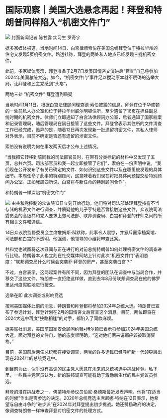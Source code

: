 # 国际观察｜美国大选悬念再起！拜登和特朗普同样陷入“机密文件门”

![](https://inews.gtimg.com/newsapp_bt/0/15613640780/1000)
封面新闻记者 陈甘露 实习生 罗奇宇

据多家媒体报道，当地时间14日，白宫律师索伯在美国总统拜登位于特拉华州的住宅又发现5页机密文件。路透社称，拜登的两处私人地点已经发现三批机密文件。

此前，多家媒体表示，拜登准备于2月7日发表国情咨文演讲后“官宣”自己将参加2024年美国总统大选。如今，“机密文件门”事件足以搅动原本就不明确的选举大局，让拜登和民主党感到“头疼”。

两地三处 “机密文件” 拜登遭到质疑

当地时间1月11日，根据白宫法律顾问理查德·索伯披露的信息，拜登在位于华盛顿的一处前私人办公室和位于特拉华州威尔明顿住所，至少遗留了16页在担任副总统时期的机密文件。律师们立即通知了白宫法律顾问办公室，后者通知了国家档案和记录管理局，随后管理局在隔日接管了这些文件。拜登曾表示其住所的文件清查工作已经完成，诡异的是，随着12日再次发现新一批遗留机密文件，其私人律师对外表示，目前不确定是否还有遗留的涉密文件。

索伯没有说明为何在事发两天后才公布上述情况。

“当我把它转移到陪同我的司法部官员时，在带有分类标记的材料中又发现了五页，总共六页。司法部官员和我一起立即接管了它们”，索伯在一份声明中说，“我们现在公开发布了有关已确定的文件、如何识别这些文件以及在哪里被发现的具体细节。本周任命了此事的特别顾问，这意味着我们现在将把具体问题提交给特别顾问办公室。正如我周四所说，白宫将与新任命的特别顾问合作”。

和特朗普一样深陷“机密文件门”

![](https://inews.gtimg.com/newsapp_bt/0/15613640783/1000)
由共和党控制的众议院13日立刻开始行动，他们将对司法部处理拜登持有不当存储的机密文件进行调查，并质疑他的儿子亨特是否曾接触这些文件，众议院司法委员会的高级共和党人要求上缴司法部、联邦调查局、白宫和拜登的律师之间的所有相关文件和通信。

14日众议院监督委员会主席詹姆斯·科默称，此事令人震惊，并怒斥国家档案馆、司法部和白宫的不透明，他强调，他领导的小组将审查此案。

共和党也试图将这次丑闻与正在进行的对前总统特朗普如何处理机密文件的调查进行比较。特朗普本人也立刻在社交媒体网站上针对此次“机密文件门”表明态度：“联邦调查局什么时候会突袭乔·拜登的房产，甚至突袭白宫？”

不过，白宫表示，这两起案件有所不同，因为拜登的团队在调查中与当局合作，并移交了这些文件。特朗普一直拒绝这样做，直到去年8月份联邦调查局在他的佛罗里达州度假胜地进行搜查。

选举在即 此次调查或影响竞选

按照美国媒体此前的消息，特朗普和拜登都将参加2024年总统大选。特朗普已宣布了参选计划，拜登计划在2月的国情咨文后官宣这个消息。目前，两位即将在2024大选中再度“狭路相逢”的对手，都陷入了同款麻烦。

据美联社消息，美国前国家安全顾问约翰•博尔顿已表示将参加2024年美国总统大选。面对拜登的文件门，他的态度很明确，“这对他们俩来说都应该被取消资格。”

目前，美国前后两任总统都在接受调查，两党的许多选民已经呼吁新一代领导层出现在2024年的总统竞选中。

到目前为止，似乎没有高调的民主党人愿意在未来的总统初选中挑战拜登。私下里，一些民主党官员认为，新的联邦调查可能有助于激励新生代的民主党议员参选。

拜登的潜在挑战者之一，佛蒙特州参议员伯尼·桑德斯最近发表声明，他将“在适当的时候”作出是否参选的决定。2020年总统竞选主席尼娜·特纳在12日表示，她希望与自由斗争的“进步派”在2024年对拜登提出初步挑战。她还赞扬政府的决定，像调查特朗普一样审查拜登对机密文件的处理方式。

